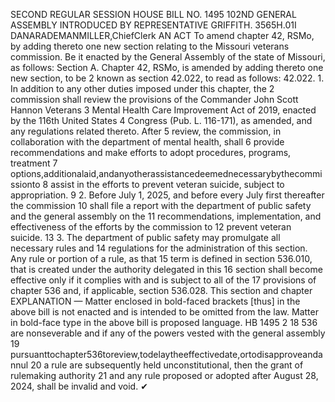 SECOND REGULAR SESSION
HOUSE BILL NO. 1495
102ND GENERAL ASSEMBLY
INTRODUCED BY REPRESENTATIVE GRIFFITH.
3565H.01I DANARADEMANMILLER,ChiefClerk
AN ACT
To amend chapter 42, RSMo, by adding thereto one new section relating to the Missouri
veterans commission.
Be it enacted by the General Assembly of the state of Missouri, as follows:
Section A. Chapter 42, RSMo, is amended by adding thereto one new section, to be
2 known as section 42.022, to read as follows:
42.022. 1. In addition to any other duties imposed under this chapter, the
2 commission shall review the provisions of the Commander John Scott Hannon Veterans
3 Mental Health Care Improvement Act of 2019, enacted by the 116th United States
4 Congress (Pub. L. 116-171), as amended, and any regulations related thereto. After
5 review, the commission, in collaboration with the department of mental health, shall
6 provide recommendations and make efforts to adopt procedures, programs, treatment
7 options,additionalaid,andanyotherassistancedeemednecessarybythecommissionto
8 assist in the efforts to prevent veteran suicide, subject to appropriation.
9 2. Before July 1, 2025, and before every July first thereafter the commission
10 shall file a report with the department of public safety and the general assembly on the
11 recommendations, implementation, and effectiveness of the efforts by the commission to
12 prevent veteran suicide.
13 3. The department of public safety may promulgate all necessary rules and
14 regulations for the administration of this section. Any rule or portion of a rule, as that
15 term is defined in section 536.010, that is created under the authority delegated in this
16 section shall become effective only if it complies with and is subject to all of the
17 provisions of chapter 536 and, if applicable, section 536.028. This section and chapter
EXPLANATION — Matter enclosed in bold-faced brackets [thus] in the above bill is not enacted and is
intended to be omitted from the law. Matter in bold-face type in the above bill is proposed language.
HB 1495 2
18 536 are nonseverable and if any of the powers vested with the general assembly
19 pursuanttochapter536toreview,todelaytheeffectivedate,ortodisapproveandannul
20 a rule are subsequently held unconstitutional, then the grant of rulemaking authority
21 and any rule proposed or adopted after August 28, 2024, shall be invalid and void.
✔